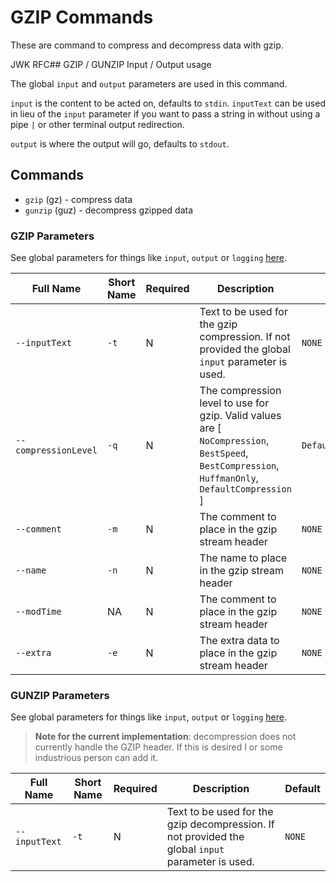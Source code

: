 # GZIP Commands

These are command to compress and decompress data with gzip.

JWK RFC## GZIP / GUNZIP Input / Output usage

The global `input` and `output` parameters are used in this command.

`input` is the content to be acted on, defaults to `stdin`. `inputText` can be used in lieu of the `input` parameter if you want to pass a string in without using a pipe `|` or other terminal output redirection.

`output` is where the output will go, defaults to `stdout`.

## Commands

* `gzip` (gz) - compress data
* `gunzip` (guz) - decompress gzipped data

### GZIP Parameters

See global parameters for things like `input`, `output` or `logging` [here](../README.md).

| Full Name | Short Name | Required | Description | Default |
|-----|-----|-----|-----|-----|
| `--inputText` | `-t` | N | Text to be used for the gzip compression. If not provided the global `input` parameter is used. | `NONE` |
| `--compressionLevel` | `-q` | N | The compression level to use for gzip. Valid values are [ `NoCompression`, `BestSpeed`, `BestCompression`, `HuffmanOnly`, `DefaultCompression` ] | `DefaultCompression` |
| `--comment` | `-m` | N | The comment to place in the gzip stream header | `NONE` |
| `--name` | `-n` | N | The name to place in the gzip stream header | `NONE` |
| `--modTime` | NA | N | The comment to place in the gzip stream header | `NONE` |
| `--extra` | `-e` | N | The extra data to place in the gzip stream header | `NONE` |

### GUNZIP Parameters

See global parameters for things like `input`, `output` or `logging` [here](../README.md).

> **Note for the current implementation**: decompression does not currently handle the GZIP header. If this is desired I or  some industrious person can add it.

| Full Name | Short Name | Required | Description | Default |
|-----|-----|-----|-----|-----|
| `--inputText` | `-t` | N | Text to be used for the gzip decompression. If not provided the global `input` parameter is used. | `NONE` |
